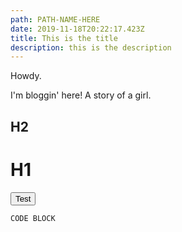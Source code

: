 ```yaml
---
path: PATH-NAME-HERE
date: 2019-11-18T20:22:17.423Z
title: This is the title
description: this is the description
---
```


Howdy.

I'm bloggin' here!
A story of a girl.

## H2

# H1

<button>Test </button>

```
CODE BLOCK
```
